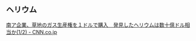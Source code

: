 ## ヘリウム

[南ア企業、草地のガス生産権を１ドルで購入　発見したヘリウムは数十億ドル相当か(1/2) - CNN.co.jp](https://www.cnn.co.jp/business/35214463.html)

